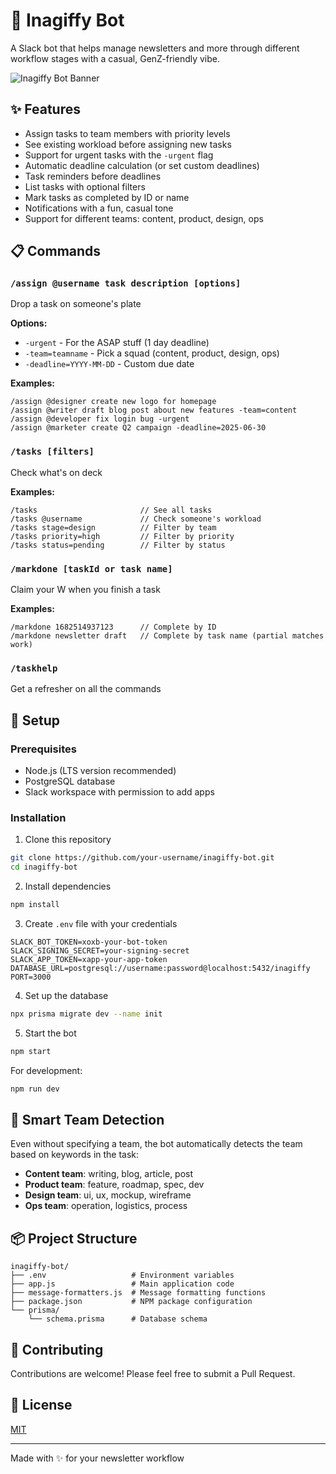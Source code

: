 # 🚀 Inagiffy Bot 

A Slack bot that helps manage newsletters and more through different workflow stages with a casual, GenZ-friendly vibe.

![Inagiffy Bot Banner](https://via.placeholder.com/800x200/0d1117/ffffff?text=Inagiffy+Bot)

## ✨ Features

- Assign tasks to team members with priority levels
- See existing workload before assigning new tasks
- Support for urgent tasks with the `-urgent` flag
- Automatic deadline calculation (or set custom deadlines)
- Task reminders before deadlines
- List tasks with optional filters
- Mark tasks as completed by ID or name
- Notifications with a fun, casual tone
- Support for different teams: content, product, design, ops

## 📋 Commands

### `/assign @username task description [options]`

Drop a task on someone's plate

**Options:**
- `-urgent` - For the ASAP stuff (1 day deadline)
- `-team=teamname` - Pick a squad (content, product, design, ops)
- `-deadline=YYYY-MM-DD` - Custom due date

**Examples:**
```
/assign @designer create new logo for homepage
/assign @writer draft blog post about new features -team=content
/assign @developer fix login bug -urgent
/assign @marketer create Q2 campaign -deadline=2025-06-30
```

### `/tasks [filters]`

Check what's on deck

**Examples:**
```
/tasks                       // See all tasks
/tasks @username             // Check someone's workload
/tasks stage=design          // Filter by team
/tasks priority=high         // Filter by priority
/tasks status=pending        // Filter by status
```

### `/markdone [taskId or task name]`

Claim your W when you finish a task

**Examples:**
```
/markdone 1682514937123      // Complete by ID
/markdone newsletter draft   // Complete by task name (partial matches work)
```

### `/taskhelp`

Get a refresher on all the commands

## 🔧 Setup

### Prerequisites
- Node.js (LTS version recommended)
- PostgreSQL database
- Slack workspace with permission to add apps

### Installation

1. Clone this repository
```bash
git clone https://github.com/your-username/inagiffy-bot.git
cd inagiffy-bot
```

2. Install dependencies
```bash
npm install
```

3. Create `.env` file with your credentials
```
SLACK_BOT_TOKEN=xoxb-your-bot-token
SLACK_SIGNING_SECRET=your-signing-secret
SLACK_APP_TOKEN=xapp-your-app-token
DATABASE_URL=postgresql://username:password@localhost:5432/inagiffy
PORT=3000
```

4. Set up the database
```bash
npx prisma migrate dev --name init
```

5. Start the bot
```bash
npm start
```

For development:
```bash
npm run dev
```


## 🔄 Smart Team Detection

Even without specifying a team, the bot automatically detects the team based on keywords in the task:

- **Content team**: writing, blog, article, post
- **Product team**: feature, roadmap, spec, dev
- **Design team**: ui, ux, mockup, wireframe
- **Ops team**: operation, logistics, process

## 📦 Project Structure

```
inagiffy-bot/
├── .env                   # Environment variables
├── app.js                 # Main application code
├── message-formatters.js  # Message formatting functions
├── package.json           # NPM package configuration
└── prisma/
    └── schema.prisma      # Database schema
```



## 🤝 Contributing

Contributions are welcome! Please feel free to submit a Pull Request.

## 📄 License

[MIT](LICENSE)

---

Made with ✨ for your newsletter workflow